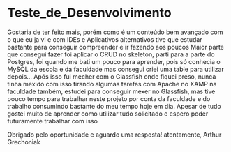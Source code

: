 # Teste_de_Desenvolvimento

Gostaria de ter feito mais, porém como é um conteúdo bem avançado com o que eu ja vi e com IDEs e Aplicativos alternativos tive que estudar bastante para conseguir compreender e ir fazendo aos poucos
Maior parte que consegui fazer foi aplicar o CRUD no skeleton, parti para a parte do Postgres, foi quando me bati um pouco para aprender, pois só conhecia o MySQL da escola e da faculdade mas consegui criei uma table para utilizar depois...
Após isso fui mecher com o Glassfish onde fiquei preso, nunca tinha mexido com isso tirando algumas tarefas com Apache no XAMP na faculdade também, estudei para conseguir mexer no Glassfish, mas tive pouco tempo para
trabalhar neste projeto por conta da faculdade e do trabalho consumindo bastante do meu tempo hoje em dia. Apesar de tudo gostei muito de aprender como utilizar tudo solicitado e espero poder futuramente trabalhar com isso

Obrigado pelo oportunidade e aguardo uma resposta!
atentamente, Arthur Grechoniak
